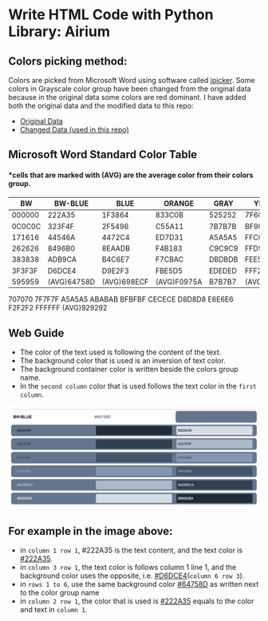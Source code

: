 # Write HTML Code with Python Library: Airium

## Colors picking method:
Colors are picked from Microsoft Word using software called [jpicker](github.com/stanford-gfx/jpicker). Some colors in Grayscale color group have been changed from the original data because in the original data some colors are red dominant.
I have added both the original data and the modified data to this repo:
- [Original Data]()
- [Changed Data (used in this repo)]()
## Microsoft Word Standard Color Table
#### *cells that are marked with (AVG) are the average color from their colors group.
BW|BW-BLUE|BLUE|ORANGE|GRAY|YELLOW|BLUE2|GREEN
|-|-|-|-|-|-|-|-|
|000000|222A35|1F3864|833C0B|525252|7F6000|1E4E79|375623
|0C0C0C|323F4F|2F5496|C55A11|7B7B7B|BF9000|2E75B5|538135
|171616|44546A|4472C4|ED7D31|A5A5A5|FFC000|5B9BD5|70AD47
|262626|8496B0|8EAADB|F4B183|C9C9C9|FFD965|9CC3E5|A8D08D
|383838|ADB9CA|B4C6E7|F7CBAC|DBDBDB|FEE599|BDD7EE|C5E0B3
|3F3F3F|D6DCE4|D9E2F3|FBE5D5|EDEDED|FFF2CC|DEEBF6|E2EFD9
|595959|(AVG)64758D|(AVG)698ECF|(AVG)F0975A|B7B7B7|(AVG)FFCC32|(AVG)7BACDD|(AVG)8CBE6A
707070
7F7F7F
A5A5A5
ABABAB
BFBFBF
CECECE
D8D8D8
E6E6E6
F2F2F2
FFFFFF
(AVG)929292

## Web Guide

- The color of the text used is following the content of the text.
- The background color that is used is an inversion of text color.
- The background container color is written beside the colors group name.
- In the `second column` color that is used follows the text color in the `first column`.

![BW-BLUE](BW-BLUE.png "fig1")
## For example in the image above:
- in `column 1 row 1`, #222A35 is the text content, and the text color is [#222A35]().
- in `column 3 row 1`,  the text color is follows column 1 line 1, and the background color uses the opposite, i.e. [#D6DCE4]()(`column 6 row 3`).
- in `rows 1 to 6`, use the same background color [#64758D]() as written next to the color group name
- in `column 2 row 1`, the color that is used is [#222A35]() equals to the color and text in `column 1`.